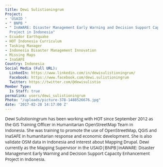```yaml
---
title: Dewi Sulistioningrum
Project:
- 'USAID '
- " BNPB "
- " InAWARE: Disaster Management Early Warning and Decision Support Capacity Enhancement
  Project in Indonesia"
- Ecuador Earthquake
- HOT Indonesia Curriculum
- Tasking Manager
- Indonesia Disaster Management Innovation
- Missing Maps
- InaSAFE
Country: Indonesia
Social Media (Full URL):
  LinkedIn: https://www.linkedin.com/in/dewisulistioningrum/
  Facebook: https://www.facebook.com/dewi.sulistioningrum
  Twitter: https://twitter.com/@dewisulistio
Member Type:
  Is Staff: true
permalink: users/dewi_sulistioningrum
Photo: "/uploads/picture-378-1488526676.jpg"
date: '2017-02-28 14:17:00 Z'
---
```

<p><span style="font-family: 'Open Sans', Arial, sans-serif; font-size: 14px; font-style: normal; font-variant-ligatures: normal; font-variant-caps: normal; font-weight: normal;">Dewi Sulistioningrum has been working with HOT since September 2012 as the GIS Training Officer in Humanitarian OpenStreetMap Team in Indonesia.&nbsp;She was training&nbsp;to promote the use of OpenStreetMap, QGIS and InaSAFE in humanitarian response and economic development. She is also validate OSM data in Indonesia and interest about Mapping Drupal. Dewi currently as the Mapping Supervisor in the&nbsp;</span><span style="font-family: 'Open Sans', Arial, sans-serif; font-size: 14px; font-style: normal; font-variant-ligatures: normal; font-variant-caps: normal; font-weight: normal;">USAID|BNPB|InAWARE: Disaster Management Early Warning and Decision Support Capacity Enhancement Project in Indonesia.</span></p>

